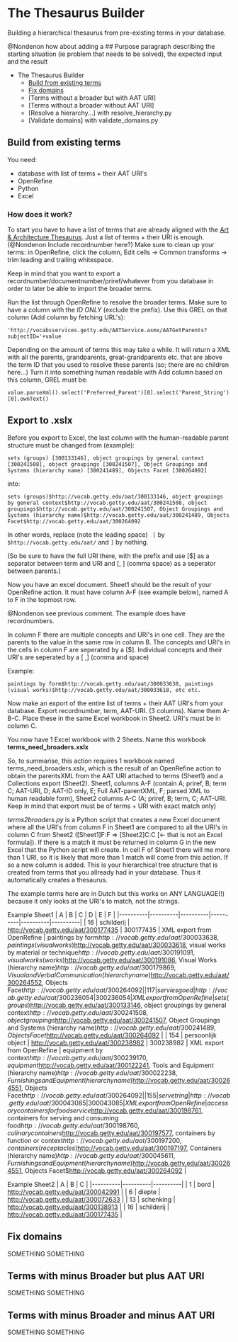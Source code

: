 # The Thesaurus Builder

Building a hierarchical thesaurus from pre-existing terms in your database.

@Nondenon how about adding a ## Purpose paragraph describing the starting situation (ie problem that needs to be solved), the expected input and the result

- The Thesaurus Builder
  - [Build from existing terms](#build-from-existing-terms)
  - [Fix domains](#fix-domains)
  - [Terms without a broader but with AAT URI]
  - [Terms without a broader without AAT URI]
  - [Resolve a hierarchy...] with resolve_hierarchy.py
  - [Validate domains] with validate_domains.py

## Build from existing terms
You need:
- database with list of terms + their AAT URI's
- OpenRefine
- Python
- Excel

### How does it work?
To start you have to have a list of terms that are already aligned with the [Art & Architecture Thesaurus](https://vocab.getty.edu/sparql). Just a list of terms + their URI is enough. (@Nondenon Include recordnumber here?) Make sure to clean up your terms: in OpenRefine, click the column, Edit cells -> Common transforms -> trim leading and trailing whitespace. 

Keep in mind that you want to export a recordnumber/documentnumber/priref/whatever from you database in order to later be able to import the broader terms.

Run the list through OpenRefine to resolve the broader terms. Make sure to have a column with the *ID ONLY* (exclude the prefix). Use this GREL on that column (Add column by fetching URL's):

`'http://vocabsservices.getty.edu/AATService.asmx/AATGetParents?subjectID='+value`

Depending on the amount of terms this may take a while. It will return a XML with all the parents, grandparents, great-grandparents etc. that are above the term ID that you used to resolve these parents (so; there are no children here...)
Turn it into something human readable with Add column based on this column, GREL must be:

`value.parseXml().select('Preferred_Parent')[0].select('Parent_String')[0].ownText()`

## Export to .xslx

Before you export to Excel, the last column with the human-readable parent structure must be changed from (example):

```sets (groups) [300133146], object groupings by general context [300241508], object groupings [300241507], Object Groupings and Systems (hierarchy name) [300241489], Objects Facet [300264092]```

into:

```sets (groups)$http://vocab.getty.edu/aat/300133146, object groupings by general context$http://vocab.getty.edu/aat/300241508, object groupings$http://vocab.getty.edu/aat/300241507, Object Groupings and Systems (hierarchy name)$http://vocab.getty.edu/aat/300241489, Objects Facet$http://vocab.getty.edu/aat/300264092```

In other words, replace (note the leading space) ` [` by `$http://vocab.getty.edu/aat/` and `]` by nothing. 
        
(So be sure to have the full URI there, with the prefix and use [$] as a separator between term and URI and [, ] (comma space) as a seperator between parents.)

Now you have an excel document. Sheet1 should be the result of your OpenRefine action. It must have column A-F (see example below), named A to F in the topmost row. 

@Nondenon see previous comment. The example does have recordnumbers. 

In column F there are multiple concepts and URI's in one cell. They are the parents to the value in the same row in column B. The concepts and URI's in the cells in column F are seperated by a [$]. Individual concepts and their URI's are seperated by a [ ,] (comma and space) 

Example: 

```paintings by form$http://vocab.getty.edu/aat/300033638, paintings (visual works)$http://vocab.getty.edu/aat/300033618, etc etc.```

Now make an export of the entire list of terms + their AAT URI's from your database. Export recordnumber, term, AAT-URI. (3 columns). Name them A-B-C. Place these in the same Excel workbook in Sheet2. URI's must be in column C. 

You now have 1 Excel workbook with 2 Sheets. Name this workbook **terms_need_broaders.xslx**

So, to summarise, this action requires 1 workbook named terms_need_broaders.xslx, which is the result of an OpenRefine action to obtain the parentsXML from the AAT URI attached to terms (Sheet1) and a Collections export (Sheet2). Sheet1, columns A-F (contain A; priref, B; term C; AAT-URI, D; AAT-ID only, E; Full AAT-parentXML, F; parsed XML to human readable form), Sheet2 columns A-C (A; priref, B; term, C; AAT-URI. Keep in mind that export must be of terms + URI with exact match only)

*terms2broaders.py* is a Python script that creates a new Excel document where all the URI's from column F in Sheet1 are compared to all the URI's in column C from Sheet2 ([Sheet1]F:F => [Sheet2]C:C [<- that is not an Excel formula]). If there is a match it must be returned in column G in the new Excel that the Python script will create. In cell F of Sheet1 there will me more than 1 URI, so it is likely that more than 1 match will come from this action. If so a new column is added. This is your hierarchical tree structure that is created from terms that you allready had in your database. Thus it automatically creates a thesaurus. 

The example terms here are in Dutch but this works on ANY LANGUAGE(!) because it only looks at the URI's to match, not the strings.

Example Sheet1
| A | B | C | D | E | F |
|----------|----------|----------|----------|----------|----------|
| 16   | schilderij  | http://vocab.getty.edu/aat/300177435   | 300177435   | XML export from OpenRefine   | paintings by form$http://vocab.getty.edu/aat/300033638, paintings (visual works)$http://vocab.getty.edu/aat/300033618, visual works by material or technique$http://vocab.getty.edu/aat/300191091, visual works (works)$http://vocab.getty.edu/aat/300191086, Visual Works (hierarchy name)$http://vocab.getty.edu/aat/300179869, Visual and Verbal Communication (hierarchy name)$http://vocab.getty.edu/aat/300264552, Objects Facet$http://vocab.getty.edu/aat/300264092   |
| 117   | serviesgoed   | http://vocab.getty.edu/aat/300236054   | 300236054   | XML export from OpenRefine   | sets (groups)$http://vocab.getty.edu/aat/300133146, object groupings by general context$http://vocab.getty.edu/aat/300241508, object groupings$http://vocab.getty.edu/aat/300241507, Object Groupings and Systems (hierarchy name)$http://vocab.getty.edu/aat/300241489, Objects Facet$http://vocab.getty.edu/aat/300264092   |
| 154   | persoonlijk object   | http://vocab.getty.edu/aat/300238982   | 300238982   | XML export from OpenRefine   | equipment by context$http://vocab.getty.edu/aat/300239170, equipment$http://vocab.getty.edu/aat/300122241, Tools and Equipment (hierarchy name)$http://vocab.getty.edu/aat/300022238, Furnishings and Equipment (hierarchy name)$http://vocab.getty.edu/aat/300264551, Objects Facet$http://vocab.getty.edu/aat/300264092   |
| 155   | servetring   | http://vocab.getty.edu/aat/300043085   | 300043085   | XML export from OpenRefine   | accessory containers for food service$http://vocab.getty.edu/aat/300198761, containers for serving and consuming food$http://vocab.getty.edu/aat/300198760, culinary containers$http://vocab.getty.edu/aat/300197577, containers by function or context$http://vocab.getty.edu/aat/300197200, containers (receptacles)$http://vocab.getty.edu/aat/300197197, Containers (hierarchy name)$http://vocab.getty.edu/aat/300045611, Furnishings and Equipment (hierarchy name)$http://vocab.getty.edu/aat/300264551, Objects Facet$http://vocab.getty.edu/aat/300264092   |

Example Sheet2
| A | B | C |
|----------|----------|----------|
| 1   | bord  | http://vocab.getty.edu/aat/300042991   |
| 6   | diepte   | http://vocab.getty.edu/aat/300072633   |
| 13   | schenking   | http://vocab.getty.edu/aat/300138913   |
| 16   | schilderij   | http://vocab.getty.edu/aat/300177435   |



 ## Fix domains

 SOMETHING SOMETHING

 ## Terms with minus Broader but plus AAT URI

  SOMETHING SOMETHING

 ## Terms with minus Broader and minus AAT URI

  SOMETHING SOMETHING
